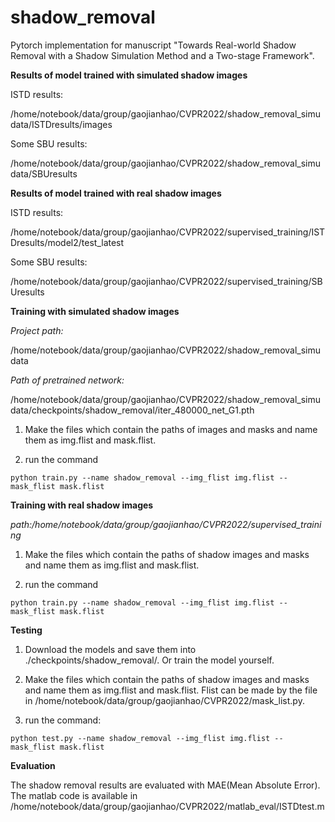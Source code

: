 # shadow_removal

Pytorch implementation for manuscript "Towards Real-world Shadow Removal with a Shadow Simulation Method and a Two-stage Framework".

**Results of model trained with simulated shadow images**

ISTD results: 

/home/notebook/data/group/gaojianhao/CVPR2022/shadow_removal_simudata/ISTDresults/images

Some SBU results:

/home/notebook/data/group/gaojianhao/CVPR2022/shadow_removal_simudata/SBUresults

**Results of model trained with real shadow images**

ISTD results: 

/home/notebook/data/group/gaojianhao/CVPR2022/supervised_training/ISTDresults/model2/test_latest

Some SBU results:

/home/notebook/data/group/gaojianhao/CVPR2022/supervised_training/SBUresults


**Training with simulated shadow images** 

*Project path:*

/home/notebook/data/group/gaojianhao/CVPR2022/shadow_removal_simudata

*Path of pretrained network:*

/home/notebook/data/group/gaojianhao/CVPR2022/shadow_removal_simudata/checkpoints/shadow_removal/iter_480000_net_G1.pth

1. Make the files which contain the paths of images and masks and name them as img.flist and mask.flist.

2. run the command

```python train.py --name shadow_removal --img_flist img.flist --mask_flist mask.flist```

**Training with real shadow images**

*path:/home/notebook/data/group/gaojianhao/CVPR2022/supervised_training*

1. Make the files which contain the paths of shadow images and masks and name them as img.flist and mask.flist.

2. run the command

```python train.py --name shadow_removal --img_flist img.flist --mask_flist mask.flist```

**Testing**

1. Download the models and save them into ./checkpoints/shadow_removal/. Or train the model yourself.

2. Make the files which contain the paths of shadow images and masks and name them as img.flist and mask.flist. Flist can be made by the file in /home/notebook/data/group/gaojianhao/CVPR2022/mask_list.py.

3. run the command:

```python test.py --name shadow_removal --img_flist img.flist --mask_flist mask.flist```

**Evaluation**

The shadow removal results are evaluated with MAE(Mean Absolute Error). The matlab code is available in /home/notebook/data/group/gaojianhao/CVPR2022/matlab_eval/ISTDtest.m



